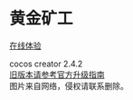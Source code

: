 # 黄金矿工

[在线体验](https://lujh1005.github.io/gold-miner/)

cocos creator 2.4.2  
[旧版本请参考官方升级指南](https://docs.cocos.com/creator/manual/zh/release-notes/asset-manager-upgrade-guide.html)  
图片来自网络，侵权请联系删除。
